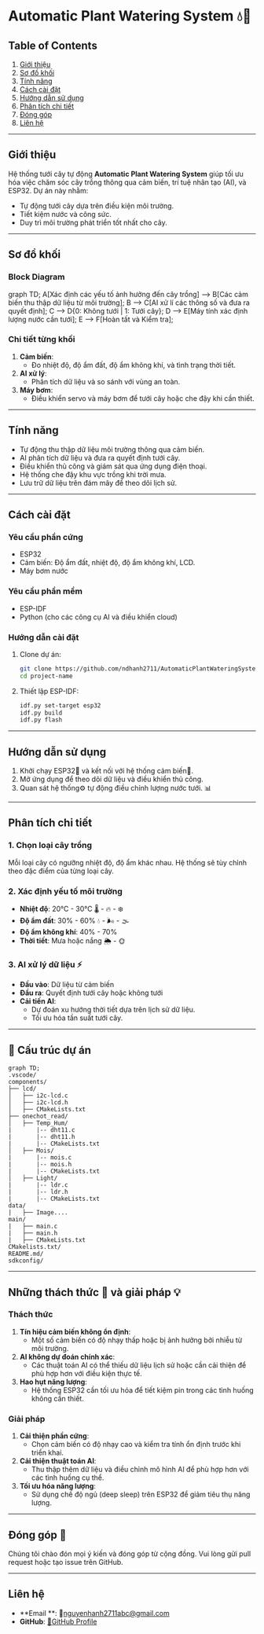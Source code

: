 # **Automatic Plant Watering System 💧🌱**

## **Table of Contents**
1. [Giới thiệu](#giới-thiệu)
2. [Sơ đồ khối](#sơ-đồ-khối)
3. [Tính năng](#tính-năng)
4. [Cách cài đặt](#cách-cài-đặt)
5. [Hướng dẫn sử dụng](#hướng-dẫn-sử-dụng)
6. [Phân tích chi tiết](#phân-tích-chi-tiết)
7. [Đóng góp](#đóng-góp)
8. [Liên hệ](#liên-hệ)

---

## **Giới thiệu**
Hệ thống tưới cây tự động **Automatic Plant Watering System** giúp tối ưu hóa việc chăm sóc cây trồng thông qua cảm biến, trí tuệ nhân tạo (AI), và ESP32. Dự án này nhằm:

- Tự động tưới cây dựa trên điều kiện môi trường.
- Tiết kiệm nước và công sức.
- Duy trì môi trường phát triển tốt nhất cho cây.

---

## **Sơ đồ khối**
### **Block Diagram**

graph TD;
  A[Xác định các yếu tố ảnh hưởng đến cây trồng] --> B[Các cảm biến thu thập dữ liệu từ môi trường];
  B --> C[AI xử lí các thông số và đưa ra quyết định];
  C --> D{0: Không tưới | 1: Tưới cây};
  D --> E[Máy tính xác định lượng nước cần tưới];
  E --> F[Hoàn tất và Kiểm tra];

### **Chi tiết từng khối**
1. **Cảm biến**: 
   - Đo nhiệt độ, độ ẩm đất, độ ẩm không khí, và tình trạng thời tiết.
2. **AI xử lý**:
   - Phân tích dữ liệu và so sánh với vùng an toàn.
3. **Máy bơm**: 
   - Điều khiển servo và máy bơm để tưới cây hoặc che đậy khi cần thiết.

---

## **Tính năng**
- Tự động thu thập dữ liệu môi trường thông qua cảm biến.
- AI phân tích dữ liệu và đưa ra quyết định tưới cây.
- Điều khiển thủ công và giám sát qua ứng dụng điện thoại.
- Hệ thống che đậy khu vực trồng khi trời mưa.
- Lưu trữ dữ liệu trên đám mây để theo dõi lịch sử.

---

## **Cách cài đặt**
### **Yêu cầu phần cứng**
- ESP32
- Cảm biến: Độ ẩm đất, nhiệt độ, độ ẩm không khí, LCD.
- Máy bơm nước

### **Yêu cầu phần mềm**
- ESP-IDF
- Python (cho các công cụ AI và điều khiển cloud)

### **Hướng dẫn cài đặt**
1. Clone dự án:
   ```bash
   git clone https://github.com/ndhanh2711/AutomaticPlantWateringSystem.git
   cd project-name
   ```
2. Thiết lập ESP-IDF:
   ```bash
   idf.py set-target esp32
   idf.py build
   idf.py flash
   ```

---

## **Hướng dẫn sử dụng**
1. Khởi chạy ESP32🚀 và kết nối với hệ thống cảm biến🔄.
2. Mở ứng dụng để theo dõi dữ liệu và điều khiển thủ công.
3. Quan sát hệ thống⚙️ tự động điều chỉnh lượng nước tưới.
📊
---

## **Phân tích chi tiết**
### **1. Chọn loại cây trồng**
Mỗi loại cây có ngưỡng nhiệt độ, độ ẩm khác nhau. Hệ thống sẽ tùy chỉnh theo đặc điểm của từng loại cây.

### **2. Xác định yếu tố môi trường**
- **Nhiệt độ**: 20°C - 30°C 🌡️ - 🔥 - ❄️
- **Độ ẩm đất**: 30% - 60% 💧 - 🌬️ - 🌫️
- **Độ ẩm không khí**: 40% - 70%
- **Thời tiết**: Mưa hoặc nắng 🌦️ - 🌞

### **3. AI xử lý dữ liệu ⚡**
- **Đầu vào**: Dữ liệu từ cảm biến
- **Đầu ra**: Quyết định tưới cây hoặc không tưới
- **Cải tiến AI**:
  - Dự đoán xu hướng thời tiết dựa trên lịch sử dữ liệu.
  - Tối ưu hóa tần suất tưới cây.

---


## 📁 Cấu trúc dự án

```mermaid
graph TD;
.vscode/
components/
├── lcd/
│   ├── i2c-lcd.c
│   ├── i2c-lcd.h
│   ├── CMakeLists.txt
├── onechot_read/
│   ├── Temp_Hum/
|       |-- dht11.c
|       |-- dht11.h
|       |-- CMakeLists.txt
│   ├── Mois/
|       |-- mois.c
|       |-- mois.h
|       |-- CMakeLists.txt
│   ├── Light/
|       |-- ldr.c
|       |-- ldr.h
|       |-- CMakeLists.txt
data/
|   ├── Image....
main/
|   ├── main.c
|   ├── main.h
|   ├── CMakeLists.txt
CMakelists.txt/
README.md/
sdkconfig/
```

---

## **Những thách thức 💪 và giải pháp 💡**
### **Thách thức**
1. **Tín hiệu cảm biến không ổn định**:
   - Một số cảm biến có độ nhạy thấp hoặc bị ảnh hưởng bởi nhiễu từ môi trường.
2. **AI không dự đoán chính xác**:
   - Các thuật toán AI có thể thiếu dữ liệu lịch sử hoặc cần cải thiện để phù hợp hơn với điều kiện thực tế.
3. **Hao hụt năng lượng**:
   - Hệ thống ESP32 cần tối ưu hóa để tiết kiệm pin trong các tình huống không cần thiết.

### **Giải pháp**
1. **Cải thiện phần cứng**:
   - Chọn cảm biến có độ nhạy cao và kiểm tra tính ổn định trước khi triển khai.
2. **Cải thiện thuật toán AI**:
   - Thu thập thêm dữ liệu và điều chỉnh mô hình AI để phù hợp hơn với các tình huống cụ thể.
3. **Tối ưu hóa năng lượng**:
   - Sử dụng chế độ ngủ (deep sleep) trên ESP32 để giảm tiêu thụ năng lượng.

---

## **Đóng góp 🤝**
Chúng tôi chào đón mọi ý kiến và đóng góp từ cộng đồng. Vui lòng gửi pull request hoặc tạo issue trên GitHub.

---

## **Liên hệ**
- **Email **: 📧nguyenhanh2711abc@gmail.com
- **GitHub**: [🐙GitHub Profile](https://github.com/ndhanh2711)
